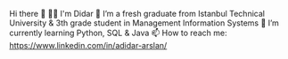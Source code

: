 Hi there 👋
👩🏻 I'm Didar
👀 I’m a fresh graduate from Istanbul Technical University & 3th grade student in Management Information Systems
🌱 I’m currently learning Python, SQL & Java
📫 How to reach me: https://www.linkedin.com/in/adidar-arslan/
